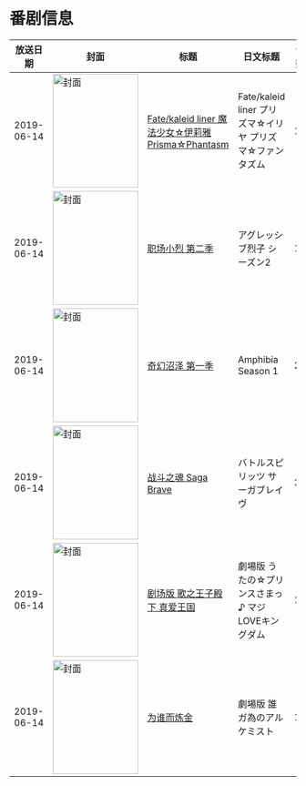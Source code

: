# 番剧信息

|放送日期|封面|标题|日文标题|话数|评分|评分人数|
|---|---|---|---|---|---|---|
|2019-06-14|<img src="https://lain.bgm.tv/pic/cover/c/cf/ac/227263_3WG4d.jpg" alt="封面" style="width:150px;height:200px;object-fit:cover;">|[Fate/kaleid liner 魔法少女☆伊莉雅 Prisma☆Phantasm](https://bangumi.tv/subject/227263)|Fate/kaleid liner プリズマ☆イリヤ プリズマ☆ファンタズム|1|6.4|1181人评分|
|2019-06-14|<img src="https://lain.bgm.tv/pic/cover/c/81/f7/274601_y595Y.jpg" alt="封面" style="width:150px;height:200px;object-fit:cover;">|[职场小烈 第二季](https://bangumi.tv/subject/274601)|アグレッシブ烈子 シーズン2|10|7.4|54人评分|
|2019-06-14|<img src="https://lain.bgm.tv/pic/cover/c/8f/64/293633_ayXhH.jpg" alt="封面" style="width:150px;height:200px;object-fit:cover;">|[奇幻沼泽 第一季](https://bangumi.tv/subject/293633)|Amphibia Season 1|20|7.4|19人评分|
|2019-06-14|<img src="https://lain.bgm.tv/pic/cover/c/65/5f/270175_S5w25.jpg" alt="封面" style="width:150px;height:200px;object-fit:cover;">|[战斗之魂 Saga Brave](https://bangumi.tv/subject/270175)|バトルスピリッツ サーガブレイヴ|3|7.4|65人评分|
|2019-06-14|<img src="https://lain.bgm.tv/pic/cover/c/27/8d/203863_Nhcuh.jpg" alt="封面" style="width:150px;height:200px;object-fit:cover;">|[剧场版 歌之王子殿下 真爱王国](https://bangumi.tv/subject/203863)|劇場版 うたの☆プリンスさまっ♪ マジLOVEキングダム|1|5.9|33人评分|
|2019-06-14|<img src="https://lain.bgm.tv/pic/cover/c/73/94/237084_VAzrp.jpg" alt="封面" style="width:150px;height:200px;object-fit:cover;">|[为谁而炼金](https://bangumi.tv/subject/237084)|劇場版 誰ガ為のアルケミスト|1|5.2|81人评分|
